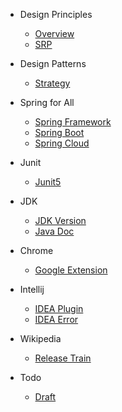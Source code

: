 - Design Principles
  - [Overview](book/desgin-principle/overview.md)
  - [SRP](book/desgin-principle/SRP.md)

- Design Patterns
  - [Strategy](book/desgin-pattern/Strategy.md)
    
- Spring for All
  - [Spring Framework](book/spring-for-all/spring-framework/guide.md)
  - [Spring Boot](book/spring-for-all/spring-boot/guide.md)
  - [Spring Cloud](book/spring-for-all/spring-cloud/guide.md)

- Junit
  - [Junit5](book/junit/Junit5.md)

- JDK
  - [JDK Version](book/jdk/jdk-version.md)
  - [Java Doc](book/jdk/jdk-doc.md)

- Chrome
  - [Google Extension](book/chrome/google-extension.md)

- Intellij
  - [IDEA Plugin](book/idea/idea-plugin.md)
  - [IDEA Error](book/idea/idea-error.md)

- Wikipedia
  - [Release Train](book/wikipedia/release-train.md)    

- Todo
  - [Draft](book/todo/draft.md)